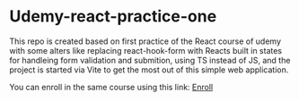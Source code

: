 # Udemy-react-practice-one

This repo is created based on first practice of the React course of udemy with some alters like replacing react-hook-form with Reacts built in states for handleing form validation and submition, using TS instead of JS, and the project is started via Vite to get the most out of this simple web application.

You can enroll in the same course using this link: 
<a href="https://www.udemy.com/course/react-the-complete-guide-incl-redux/" target="_blank">Enroll</a>
